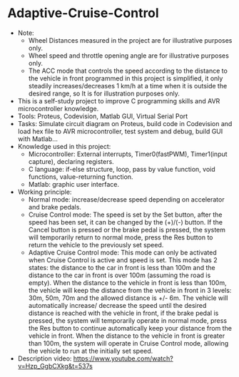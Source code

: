 # Adaptive-Cruise-Control
+ Note:
  - Wheel Distances measured in the project are for illustrative purposes only.
  - Wheel speed and throttle opening angle are for illustrative purposes only.
  - The ACC mode that controls the speed according to the distance to the vehicle in front programmed in this project is simplified, it only steadily increases/decreases   1 km/h at a time when it is outside the desired range, so It is for illustration purposes only.
+ This is a self-study project to improve C programming skills and AVR microcontroller knowledge.
+ Tools: Proteus, Codevision, Matlab GUI, Virtual Serial Port
+ Tasks: Simulate circuit diagram on Proteus, build code in Codevision and load hex file to AVR microcontroller, test system and debug, build GUI with Matlab...
+ Knowledge used in this project:
  - Microcontroller: External interrupts, Timer0(fastPWM), Timer1(input capture), declaring registers.
  - C language: if-else structure, loop, pass by value function, void functions, value-returning function. 
  - Matlab: graphic user interface.
+ Working principle: 
  - Normal mode: increase/decrease speed depending on accelerator and brake pedals.
  - Cruise Control mode: The speed is set by the Set button, after the speed has been set, it can be changed by the (+)/(-) button. If the Cancel button is pressed or     the brake pedal is pressed, the system will temporarily return to normal mode, press the Res button to return the vehicle to the previously set speed.
  - Adaptive Cruise Control mode: This mode can only be activated when Cruise Control is active and speed is set. This mode has 2 states: the distance to the car in       front is less than 100m and the distance to the car in front is over 100m (assuming the road is empty). When the distance to the vehicle in front is less than 100m,     the vehicle will keep the distance from the vehicle in front in 3 levels: 30m, 50m, 70m and the allowed distance is +/- 6m. The vehicle will automatically increase/     decrease the speed until the desired distance is reached with the vehicle in front, if the brake pedal is pressed, the system will temporarily operate in normal         mode, press the Res button to continue automatically keep your distance from the vehicle in front. When the distance to the vehicle in front is greater than 100m, the   system will operate in Cruise Control mode, allowing the vehicle to run at the initially set speed.
+ Description video: https://www.youtube.com/watch?v=Hzp_GgbCXkg&t=537s
